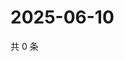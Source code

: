 # 2025-06-10

共 0 条

<!-- BEGIN ZHIHUVIDEO -->
<!-- 最后更新时间 Tue Jun 10 2025 16:16:32 GMT+0800 (China Standard Time) -->

<!-- END ZHIHUVIDEO -->
